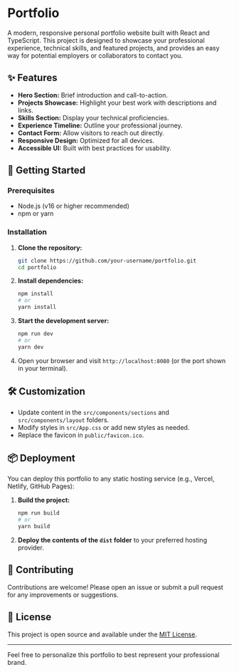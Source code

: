 # Portfolio

A modern, responsive personal portfolio website built with React and TypeScript. This project is designed to showcase your professional experience, technical skills, and featured projects, and provides an easy way for potential employers or collaborators to contact you.

## ✨ Features

- **Hero Section:** Brief introduction and call-to-action.
- **Projects Showcase:** Highlight your best work with descriptions and links.
- **Skills Section:** Display your technical proficiencies.
- **Experience Timeline:** Outline your professional journey.
- **Contact Form:** Allow visitors to reach out directly.
- **Responsive Design:** Optimized for all devices.
- **Accessible UI:** Built with best practices for usability.

## 🚀 Getting Started

### Prerequisites

- Node.js (v16 or higher recommended)
- npm or yarn

### Installation

1. **Clone the repository:**
   ```bash
   git clone https://github.com/your-username/portfolio.git
   cd portfolio
   ```

2. **Install dependencies:**
   ```bash
   npm install
   # or
   yarn install
   ```

3. **Start the development server:**
   ```bash
   npm run dev
   # or
   yarn dev
   ```

4. Open your browser and visit `http://localhost:8080` (or the port shown in your terminal).

## 🛠️ Customization

- Update content in the `src/components/sections` and `src/components/layout` folders.
- Modify styles in `src/App.css` or add new styles as needed.
- Replace the favicon in `public/favicon.ico`.

## 📦 Deployment

You can deploy this portfolio to any static hosting service (e.g., Vercel, Netlify, GitHub Pages):

1. **Build the project:**
   ```bash
   npm run build
   # or
   yarn build
   ```

2. **Deploy the contents of the `dist` folder** to your preferred hosting provider.

## 🤝 Contributing

Contributions are welcome! Please open an issue or submit a pull request for any improvements or suggestions.

## 📄 License

This project is open source and available under the [MIT License](LICENSE).

---

Feel free to personalize this portfolio to best represent your professional brand.
